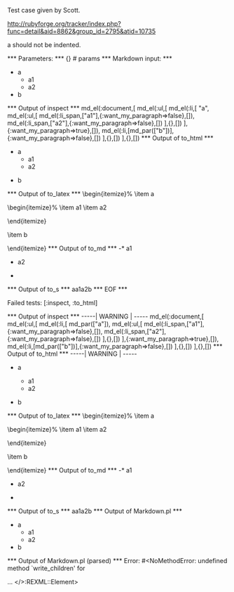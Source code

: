 Test case given by Scott.

http://rubyforge.org/tracker/index.php?func=detail&aid=8862&group_id=2795&atid=10735

a should not be indented.

*** Parameters: ***
{} # params 
*** Markdown input: ***
* a
  * a1
  * a2
* b


*** Output of inspect ***
md_el(:document,[
	md_el(:ul,[
		md_el(:li,[
			"a",
			md_el(:ul,[
				md_el(:li_span,["a1"],{:want_my_paragraph=>false},[]),
				md_el(:li_span,["a2"],{:want_my_paragraph=>false},[])
			],{},[])
		],{:want_my_paragraph=>true},[]),
		md_el(:li,[md_par(["b"])],{:want_my_paragraph=>false},[])
	],{},[])
],{},[])
*** Output of to_html ***
<ul>
<li>
a

<ul>
<li>a1</li>

<li>a2</li>
</ul>
</li>

<li>
<p>b</p>
</li>
</ul>
*** Output of to_latex ***
\begin{itemize}%
\item a

\begin{itemize}%
\item a1
\item a2

\end{itemize}

\item b



\end{itemize}
*** Output of to_md ***
-* a1
* a2
-
*** Output of to_s ***
aa1a2b
*** EOF ***




Failed tests:   [:inspect, :to_html] 

*** Output of inspect ***
-----| WARNING | -----
md_el(:document,[
	md_el(:ul,[
		md_el(:li,[
			md_par(["a"]),
			md_el(:ul,[
				md_el(:li_span,["a1"],{:want_my_paragraph=>false},[]),
				md_el(:li_span,["a2"],{:want_my_paragraph=>false},[])
			],{},[])
		],{:want_my_paragraph=>true},[]),
		md_el(:li,[md_par(["b"])],{:want_my_paragraph=>false},[])
	],{},[])
],{},[])
*** Output of to_html ***
-----| WARNING | -----
<ul>
<li>
<p>a</p>

<ul>
<li>a1</li>

<li>a2</li>
</ul>
</li>

<li>
<p>b</p>
</li>
</ul>
*** Output of to_latex ***
\begin{itemize}%
\item a

\begin{itemize}%
\item a1
\item a2

\end{itemize}

\item b



\end{itemize}
*** Output of to_md ***
-* a1
* a2
-
*** Output of to_s ***
aa1a2b
*** Output of Markdown.pl ***
<ul>
<li>a
<ul>
<li>a1</li>
<li>a2</li>
</ul></li>
<li>b</li>
</ul>

*** Output of Markdown.pl (parsed) ***
Error: #<NoMethodError: undefined method `write_children' for <div> ... </>:REXML::Element>
